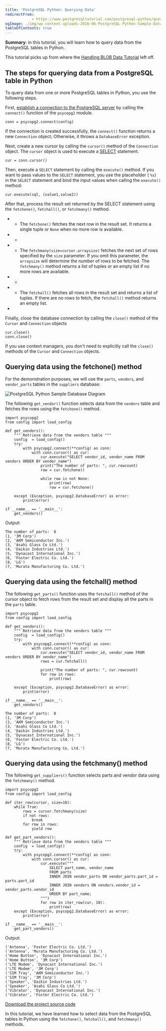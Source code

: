 ```yaml
---
title: 'PostgreSQL Python: Querying Data'
redirectFrom: 
            - https://www.postgresqltutorial.com/postgresql-python/query/
ogImage: ./img/wp-content-uploads-2016-06-PostgreSQL-Python-Sample-Database-Diagram.png
tableOfContents: true
---
```


**Summary**: in this tutorial, you will learn how to query data from the PostgreSQL tables in Python.



This tutorial picks up from where the [Handling BLOB Data Tutorial](https://www.postgresqltutorial.com/postgresql-python/blob/) left off.



## The steps for querying data from a PostgreSQL table in Python



To query data from one or more PostgreSQL tables in Python, you use the following steps.



First, [establish a connection to the PostgreSQL server](https://www.postgresqltutorial.com/postgresql-python/connect/) by calling the `connect()` function of the `psycopg2` module.



```
conn = psycopg2.connect(config)
```



If the connection is created successfully, the `connect()` function returns a new `Connection` object; Otherwise, it throws a `DatabaseError` exception.



Next, create a new cursor by calling the `cursor()` method of the `Connection` object. The `cursor` object is used to execute a [SELECT](/docs/postgresql/postgresql-select) statement.



```
cur = conn.cursor()
```



Then, execute a `SELECT` statement by calling the `execute()` method. If you want to pass values to the `SELECT` statement, you use the placeholder ( `%s`) in the `SELECT` statement and bind the input values when calling the `execute()` method:



```
cur.execute(sql, (value1,value2))
```



After that, process the result set returned by the SELECT statement using the `fetchone()`, `fetchall()`, or `fetchmany()` method.



- - The `fetchone()` fetches the next row in the result set. It returns a single tuple or `None` when no more row is available.
- -
- - The `fetchmany(size=cursor.arraysize)` fetches the next set of rows specified by the `size` parameter. If you omit this parameter, the `arraysize` will determine the number of rows to be fetched. The `fetchmany()` method returns a list of tuples or an empty list if no more rows are available.
- -
- - The `fetchall()` fetches all rows in the result set and returns a list of tuples. If there are no rows to fetch, the `fetchall()` method returns an empty list.
- 


Finally, close the database connection by calling the `close()` method of the `Cursor` and `Connection` objects



```
cur.close()
conn.close()
```



If you use context managers, you don't need to explicitly call the `close()` methods of the `Cursor` and `Connection` objects.



## Querying data using the fetchone() method



For the demonstration purposes, we will use the `parts`, `vendors`, and `vendor_parts` tables in the `suppliers` database:



![PostgreSQL Python Sample Database Diagram](./img/wp-content-uploads-2016-06-PostgreSQL-Python-Sample-Database-Diagram.png)



The following `get_vendor()` function selects data from the `vendors` table and fetches the rows using the `fetchone()` method.



```
import psycopg2
from config import load_config

def get_vendors():
    """ Retrieve data from the vendors table """
    config  = load_config()
    try:
        with psycopg2.connect(**config) as conn:
            with conn.cursor() as cur:
                cur.execute("SELECT vendor_id, vendor_name FROM vendors ORDER BY vendor_name")
                print("The number of parts: ", cur.rowcount)
                row = cur.fetchone()

                while row is not None:
                    print(row)
                    row = cur.fetchone()

    except (Exception, psycopg2.DatabaseError) as error:
        print(error)

if __name__ == '__main__':
    get_vendors()
```



Output:



```
The number of parts:  8
(1, '3M Corp')
(2, 'AKM Semiconductor Inc.')
(3, 'Asahi Glass Co Ltd.')
(4, 'Daikin Industries Ltd.')
(5, 'Dynacast International Inc.')
(6, 'Foster Electric Co. Ltd.')
(8, 'LG')
(7, 'Murata Manufacturing Co. Ltd.')
```



## Querying data using the fetchall() method



The following `get_parts()` function uses the `fetchall()` method of the cursor object to fetch rows from the result set and display all the parts in the `parts` table.



```
import psycopg2
from config import load_config

def get_vendors():
    """ Retrieve data from the vendors table """
    config  = load_config()
    try:
        with psycopg2.connect(**config) as conn:
            with conn.cursor() as cur:
                cur.execute("SELECT vendor_id, vendor_name FROM vendors ORDER BY vendor_name")
                rows = cur.fetchall()

                print("The number of parts: ", cur.rowcount)
                for row in rows:
                    print(row)

    except (Exception, psycopg2.DatabaseError) as error:
        print(error)

if __name__ == '__main__':
    get_vendors()
```



```
The number of parts:  8
(1, '3M Corp')
(2, 'AKM Semiconductor Inc.')
(3, 'Asahi Glass Co Ltd.')
(4, 'Daikin Industries Ltd.')
(5, 'Dynacast International Inc.')
(6, 'Foster Electric Co. Ltd.')
(8, 'LG')
(7, 'Murata Manufacturing Co. Ltd.')
```



## Querying data using the fetchmany() method



The following `get_suppliers()` function selects parts and vendor data using the `fetchmany()` method.



```
import psycopg2
from config import load_config

def iter_row(cursor, size=10):
    while True:
        rows = cursor.fetchmany(size)
        if not rows:
            break
        for row in rows:
            yield row

def get_part_vendors():
    """ Retrieve data from the vendors table """
    config  = load_config()
    try:
        with psycopg2.connect(**config) as conn:
            with conn.cursor() as cur:
                cur.execute("""
                    SELECT part_name, vendor_name
                    FROM parts
                    INNER JOIN vendor_parts ON vendor_parts.part_id = parts.part_id
                    INNER JOIN vendors ON vendors.vendor_id = vendor_parts.vendor_id
                    ORDER BY part_name;
                """)
                for row in iter_row(cur, 10):
                    print(row)
    except (Exception, psycopg2.DatabaseError) as error:
        print(error)

if __name__ == '__main__':
    get_part_vendors()
```



Output:



```
('Antenna', 'Foster Electric Co. Ltd.')
('Antenna', 'Murata Manufacturing Co. Ltd.')
('Home Button', 'Dynacast International Inc.')
('Home Button', '3M Corp')
('LTE Modem', 'Dynacast International Inc.')
('LTE Modem', '3M Corp')
('SIM Tray', 'AKM Semiconductor Inc.')
('SIM Tray', '3M Corp')
('Speaker', 'Daikin Industries Ltd.')
('Speaker', 'Asahi Glass Co Ltd.')
('Vibrator', 'Dynacast International Inc.')
('Vibrator', 'Foster Electric Co. Ltd.')
```



[Download the project source code](https://www.postgresqltutorial.com/wp-content/uploads/2024/01/query.zip)



In this tutorial, we have learned how to select data from the PostgreSQL tables in Python using the `fetchone()`, `fetchall()`, and `fetchmany()` methods.

